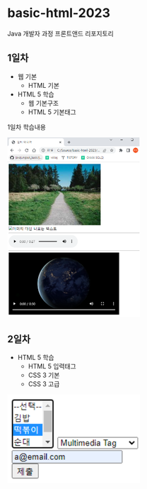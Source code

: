 # basic-html-2023
Java 개발자 과정 프론트앤드 리포지토리

## 1일차
- 웹 기본
    - HTML 기본 
- HTML 5 학습
    - 웹 기본구조
    - HTML 5 기본태그

1일차 학습내용
<!--! [멀티미디어] (https://raw.githubusercontent.com/eunjoengme/basic-html-2023/main/image/day1.png)-->
<img src="https://raw.githubusercontent.com/eunjoengme/basic-html-2023/main/image/day1.png" width=300>

## 2일차
- HTML 5 학습
    - HTML 5 입력태그
    - CSS 3 기본
    - CSS 3 고급
<img src = "https://raw.githubusercontent.com/eunjoengme/basic-html-2023/main/image/day02_콤보박스.png" width=300>
